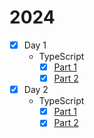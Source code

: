 # 2024

* [x] Day 1
  * TypeScript
    * [x] [Part 1](1/typescript/1.ts)
    * [x] [Part 2](1/typescript/2.ts)
* [x] Day 2
  * TypeScript
    * [x] [Part 1](2/typescript/1.ts)
    * [x] [Part 2](2/typescript/2.ts)
